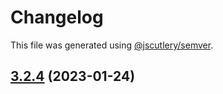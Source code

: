 # Changelog

This file was generated using [@jscutlery/semver](https://github.com/jscutlery/semver).

## [3.2.4](https://github.com/Jucian0/useform/compare/v3.2.3...v3.2.4) (2023-01-24)
